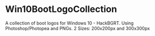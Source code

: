 # Win10BootLogoCollection
A collection of boot logos for Windows 10 - HackBGRT. Using Photoshop/Photopea and PNGs. 2 Sizes: 200x200px and 300x300px
